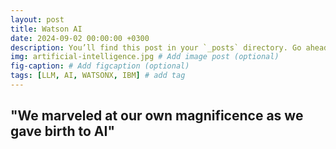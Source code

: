```yaml
---
layout: post
title: Watson AI
date: 2024-09-02 00:00:00 +0300
description: You’ll find this post in your `_posts` directory. Go ahead and edit it and re-build the site to see your changes. # Add post description (optional)
img: artificial-intelligence.jpg # Add image post (optional)
fig-caption: # Add figcaption (optional)
tags: [LLM, AI, WATSONX, IBM] # add tag
---
```


## "We marveled at our own magnificence as we gave birth to AI"